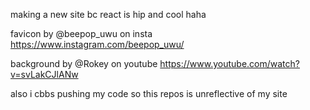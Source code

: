 making a new site bc react is hip and cool haha


favicon by @beepop_uwu on insta https://www.instagram.com/beepop_uwu/

background by @Rokey on youtube https://www.youtube.com/watch?v=svLakCJlANw


also i cbbs pushing my code so this repos is unreflective of my site
